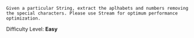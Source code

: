     Given a particular String, extract the aplhabets and numbers removing the special characters. Please use Stream for optimum performance optimization.

Difficulty Level: **Easy**